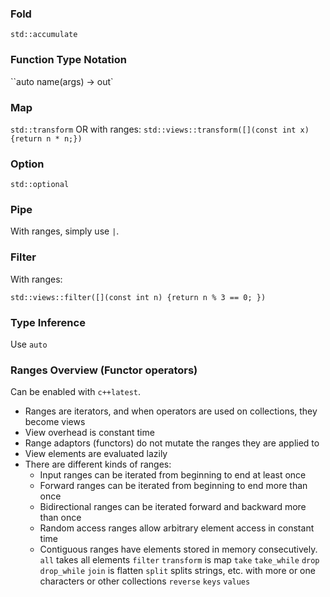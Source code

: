 ### Fold
`std::accumulate`
### Function Type Notation
``auto name(args) -> out`
### Map
`std::transform`
OR with ranges:
``std::views::transform([](const int x) {return n * n;})``
### Option
`std::optional`
### Pipe
With ranges, simply use `|`.
### Filter
With ranges:
```
std::views::filter([](const int n) {return n % 3 == 0; })
```
### Type Inference
Use `auto`
### Ranges Overview (Functor operators)
Can be enabled with `c++latest`.
* Ranges are iterators, and when operators are used on collections, they become views
* View overhead is constant time
* Range adaptors (functors) do not mutate the ranges they are applied to
* View elements are evaluated lazily
* There are different kinds of ranges:
	* Input ranges can be iterated from beginning to end at least once
	* Forward ranges can be iterated from beginning to end more than once
	* Bidirectional ranges can be iterated forward and backward more than once
	* Random access ranges allow arbitrary element access in constant time
	* Contiguous ranges have elements stored in memory consecutively.
`all` takes all elements
`filter`
`transform` is map
`take`
`take_while`
`drop`
`drop_while`
`join` is flatten
`split` splits strings, etc. with more or one characters or other collections
`reverse`
`keys`
`values`